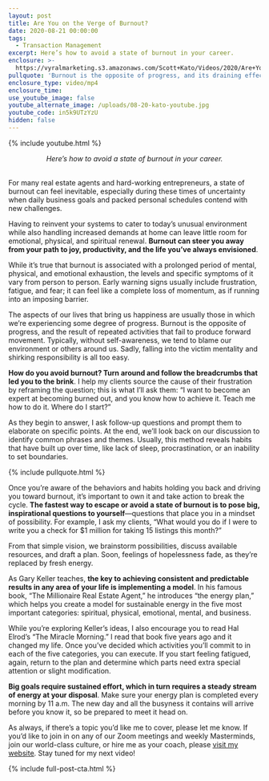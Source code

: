 ```yaml
---
layout: post
title: Are You on the Verge of Burnout?
date: 2020-08-21 00:00:00
tags:
  - Transaction Management
excerpt: Here’s how to avoid a state of burnout in your career.
enclosure: >-
  https://vyralmarketing.s3.amazonaws.com/Scott+Kato/Videos/2020/Are+You+on+the+Verge+of+Burnout_.mp4
pullquote: 'Burnout is the opposite of progress, and its draining effect can be dangerous.'
enclosure_type: video/mp4
enclosure_time:
use_youtube_image: false
youtube_alternate_image: /uploads/08-20-kato-youtube.jpg
youtube_code: in5k9UTzYzU
hidden: false
---
```


{% include youtube.html %}

<center><em>Here&rsquo;s how to avoid a state of burnout in your career.</em></center>

<br>For many real estate agents and hard-working entrepreneurs, a state of burnout can feel inevitable, especially during these times of uncertainty when daily business goals and packed personal schedules contend with new challenges.

Having to reinvent your systems to cater to today’s unusual environment while also handling increased demands at home can leave little room for emotional, physical, and spiritual renewal. **Burnout can steer you away from your path to joy, productivity, and the life you’ve always envisioned**.

While it’s true that burnout is associated with a prolonged period of mental, physical, and emotional exhaustion, the levels and specific symptoms of it vary from person to person. Early warning signs usually include frustration, fatigue, and fear; it can feel like a complete loss of momentum, as if running into an imposing barrier.

The aspects of our lives that bring us happiness are usually those in which we’re experiencing some degree of progress. Burnout is the opposite of progress, and the result of repeated activities that fail to produce forward movement. Typically, without self-awareness, we tend to blame our environment or others around us. Sadly, falling into the victim mentality and shirking responsibility is all too easy.

**How do you avoid burnout? Turn around and follow the breadcrumbs that led you to the brink**. I help my clients source the cause of their frustration by reframing the question; this is what I’ll ask them: “I want to become an expert at becoming burned out, and you know how to achieve it. Teach me how to do it. Where do I start?”

As they begin to answer, I ask follow-up questions and prompt them to elaborate on specific points. At the end, we’ll look back on our discussion to identify common phrases and themes. Usually, this method reveals habits that have built up over time, like lack of sleep, procrastination, or an inability to set boundaries.

{% include pullquote.html %}

Once you’re aware of the behaviors and habits holding you back and driving you toward burnout, it’s important to own it and take action to break the cycle. **The fastest way to escape or avoid a state of burnout is to pose big, inspirational questions to yourself**—questions that place you in a mindset of possibility. For example, I ask my clients, “What would you do if I were to write you a check for $1 million for taking 15 listings this month?”

From that simple vision, we brainstorm possibilities, discuss available resources, and draft a plan. Soon, feelings of hopelessness fade, as they’re replaced by fresh energy.

As Gary Keller teaches, **the key to achieving consistent and predictable results in any area of your life is implementing a model**. In his famous book, “The Millionaire Real Estate Agent,” he introduces “the energy plan,” which helps you create a model for sustainable energy in the five most important categories: spiritual, physical, emotional, mental, and business.

While you’re exploring Keller’s ideas, I also encourage you to read Hal Elrod’s “The Miracle Morning.” I read that book five years ago and it changed my life. Once you’ve decided which activities you’ll commit to in each of the five categories, you can execute. If you start feeling fatigued, again, return to the plan and determine which parts need extra special attention or slight modification.

**Big goals require sustained effort, which in turn requires a steady stream of energy at your disposal**. Make sure your energy plan is completed every morning by 11 a.m. The new day and all the busyness it contains will arrive before you know it, so be prepared to meet it head on.

As always, if there’s a topic you’d like me to cover, please let me know. If you’d like to join in on any of our Zoom meetings and weekly Masterminds, join our world-class culture, or hire me as your coach, please <u><a target="_blank" rel="noopener" href="https://coachkato.com/">visit my website</a></u>. Stay tuned for my next video\!

{% include full-post-cta.html %}